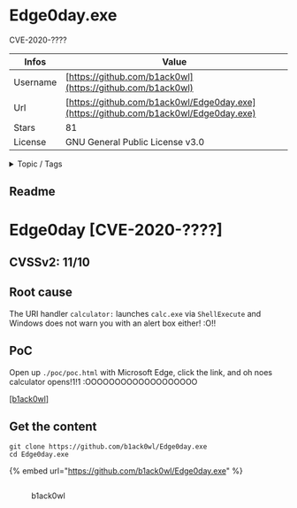 # Edge0day.exe

CVE-2020-????

| Infos    | Value                                                              |
| -------- | -------------------------------------------------------------------|
| Username | [https://github.com/b1ack0wl](https://github.com/b1ack0wl) |
| Url      | [https://github.com/b1ack0wl/Edge0day.exe](https://github.com/b1ack0wl/Edge0day.exe)                                               |
| Stars    | 81                                                          |
| License  | GNU General Public License v3.0                                                        |

<details>

<summary>Topic / Tags</summary>



</details>

## Readme

# Edge0day [CVE-2020-????]
## CVSSv2: 11/10

## Root cause
The URI handler `calculator:` launches `calc.exe` via `ShellExecute` and Windows does not warn you with an alert box either! :O!!

## PoC

Open up `./poc/poc.html` with Microsoft Edge, click the link, and oh noes calculator opens!1!1 :OOOOOOOOOOOOOOOOOOO

[[b1ack0wl]](https://twitter.com/b1ack0wl)

<!-- april fools :D-->


## Get the content

```
git clone https://github.com/b1ack0wl/Edge0day.exe
cd Edge0day.exe
```

{% embed url="https://github.com/b1ack0wl/Edge0day.exe" %}

<figure><img src="https://avatars.githubusercontent.com/u/14972026?v=4" alt=""><figcaption><p>b1ack0wl</p></figcaption></figure>
